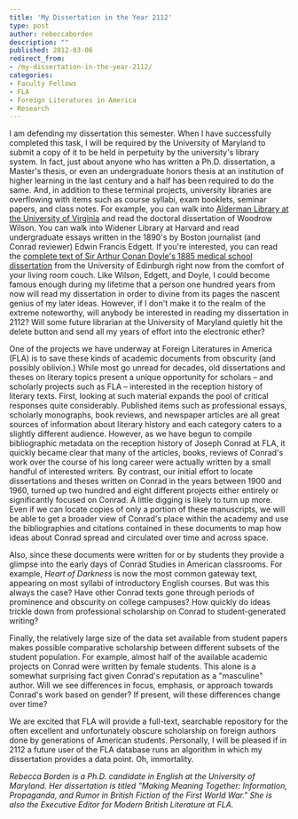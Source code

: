 ```yaml
---
title: 'My Dissertation in the Year 2112'
type: post
author: rebeccaborden
description: ""
published: 2012-03-06
redirect_from: 
- /my-dissertation-in-the-year-2112/
categories:
- Faculty Fellows
- FLA
- Foreign Literatures in America
- Research
---
```

I am defending my dissertation this semester. When I have successfully completed this task, I will be required by the University of Maryland to submit a copy of it to be held in perpetuity by the university's library system. In fact, just about anyone who has written a Ph.D. dissertation, a Master's thesis, or even an undergraduate honors thesis at an institution of higher learning in the last century and a half has been required to do the same. And, in addition to these terminal projects, university libraries are overflowing with items such as course syllabi, exam booklets, seminar papers, and class notes. For example, you can walk into [Alderman Library at the University of Virginia](http://www.library.virginia.edu/) and read the doctoral dissertation of Woodrow Wilson. You can walk into Widener Library at Harvard and read undergraduate essays written in the 1890's by Boston journalist (and Conrad reviewer) Edwin Francis Edgett. If you're interested, you can read the [complete text of Sir Arthur Conan Doyle's 1885 medical school dissertation](http://www.thesesalive.ac.uk/ta_exemplary_theses.shtml) from the University of Edinburgh right now from the comfort of your living room couch. Like Wilson, Edgett, and Doyle, I could become famous enough during my lifetime that a person one hundred years from now will read my dissertation in order to divine from its pages the nascent genius of my later ideas. However, if I don't make it to the realm of the extreme noteworthy, will anybody be interested in reading my dissertation in 2112? Will some future librarian at the University of Maryland quietly hit the delete button and send all my years of effort into the electronic ether?

One of the projects we have underway at Foreign Literatures in America (FLA) is to save these kinds of academic documents from obscurity (and possibly oblivion.) While most go unread for decades, old dissertations and theses on literary topics present a unique opportunity for scholars – and scholarly projects such as FLA – interested in the reception history of literary texts. First, looking at such material expands the pool of critical responses quite considerably. Published items such as professional essays, scholarly monographs, book reviews, and newspaper articles are all great sources of information about literary history and each category caters to a slightly different audience. However, as we have begun to compile bibliographic metadata on the reception history of Joseph Conrad at FLA, it quickly became clear that many of the articles, books, reviews of Conrad's work over the course of his long career were actually written by a small handful of interested writers. By contrast, our initial effort to locate dissertations and theses written on Conrad in the years between 1900 and 1960, turned up two hundred and eight different projects either entirely or significantly focused on Conrad. A little digging is likely to turn up more. Even if we can locate copies of only a portion of these manuscripts, we will be able to get a broader view of Conrad's place within the academy and use the bibliographies and citations contained in these documents to map how ideas about Conrad spread and circulated over time and across space.

Also, since these documents were written for or by students they provide a glimpse into the early days of Conrad Studies in American classrooms. For example, _Heart of Darkness_ is now the most common gateway text, appearing on most syllabi of introductory English courses. But was this always the case? Have other Conrad texts gone through periods of prominence and obscurity on college campuses? How quickly do ideas trickle down from professional scholarship on Conrad to student-generated writing?

Finally, the relatively large size of the data set available from student papers makes possible comparative scholarship between different subsets of the student population. For example, almost half of the available academic projects on Conrad were written by female students. This alone is a somewhat surprising fact given Conrad's reputation as a "masculine" author. Will we see differences in focus, emphasis, or approach towards Conrad's work based on gender? If present, will these differences change over time?

We are excited that FLA will provide a full-text, searchable repository for the often excellent and unfortunately obscure scholarship on foreign authors done by generations of American students. Personally, I will be pleased if in 2112 a future user of the FLA database runs an algorithm in which my dissertation provides a data point. Oh, immortality.

_Rebecca Borden is a Ph.D. candidate in English at the University of Maryland. Her dissertation is titled "Making Meaning Together: Information, Propaganda, and Rumor in British Fiction of the First World War." She is also the Executive Editor for Modern British Literature at FLA._
